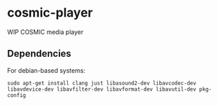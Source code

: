 # cosmic-player
WIP COSMIC media player


## Dependencies

For debian-based systems:
```
sudo apt-get install clang just libasound2-dev libavcodec-dev libavdevice-dev libavfilter-dev libavformat-dev libavutil-dev pkg-config
```
